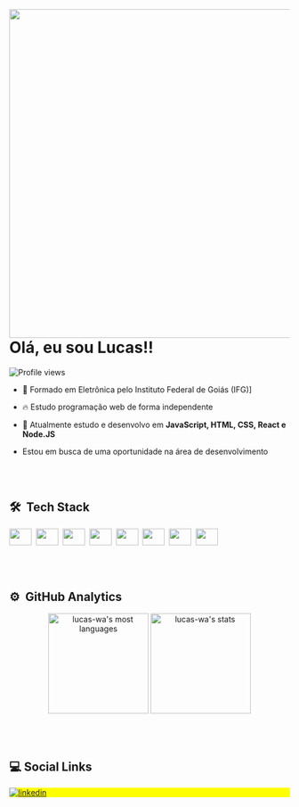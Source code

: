 <img align="right" height="590em" src="https://raw.githubusercontent.com/gist/lucas-wa/a6696225ffc8a64e25bede3387f7e7a2/raw/828608b37626db6daab1247ff332be4d057b0793/Profile_card.svg"/>

<h1 align="left">Olá, eu sou Lucas!!</h1>

<p align="left"> <img src="https://komarev.com/ghpvc/?username=lucas-wa&color=yellow" alt="Profile views" /> </p>

- 🔭 Formado em Eletrônica pelo Instituto Federal de Goiás (IFG)]

- 🔥 Estudo programação web de forma independente

- 💬 Atualmente estudo e desenvolvo em **JavaScript, HTML, CSS, React e Node.JS**

- Estou em busca de uma oportunidade na área de desenvolvimento

<br><br>

## 🛠 &nbsp;Tech Stack

<img width="40" height="30" src="https://cdn.jsdelivr.net/gh/devicons/devicon/icons/javascript/javascript-original.svg" />&nbsp;
<img width="40" height="30" src="https://cdn.jsdelivr.net/gh/devicons/devicon/icons/nodejs/nodejs-original.svg" />&nbsp;
<img width="40" height="30" src="https://cdn.jsdelivr.net/gh/devicons/devicon/icons/html5/html5-original.svg" />&nbsp;
<img width="40" height="30" src="https://cdn.jsdelivr.net/gh/devicons/devicon/icons/css3/css3-original.svg" />&nbsp;
<img width="40" height="30" src="https://cdn.jsdelivr.net/gh/devicons/devicon/icons/git/git-original.svg" />&nbsp;
<img width="40" height="30" src="https://cdn.jsdelivr.net/gh/devicons/devicon/icons/github/github-original.svg" />&nbsp;
<img width="40" height="30" src="https://cdn.jsdelivr.net/gh/devicons/devicon/icons/sqlite/sqlite-original.svg" />&nbsp;
<img width="40"  height="30" src="https://cdn.jsdelivr.net/gh/devicons/devicon/icons/react/react-original.svg" />

<br><br>

## ⚙️ &nbsp;GitHub Analytics

<div align="center">
<img height="180em" src="https://github-readme-stats.vercel.app/api/top-langs/?username=lucas-wa&layout=compact&theme=dracula" alt="lucas-wa's most languages"/>
<img height="180em" src="https://github-readme-stats.vercel.app/api?username=lucas-wa&show_icons=true&theme=dracula" alt="lucas-wa's stats"/>
</div>

<br><br>

## :computer: Social Links

<p align="left" style="background:yellow">
<a href="https://www.linkedin.com/in/lucas-wa/" target="_blank">
  <img align="center" src="https://img.shields.io/badge/LinkedIn-0077B5?style=for-the-badge&logo=linkedin&logoColor=white" alt="linkedin"/>
</a>
<!-- <a href="https://www.instagram.com/lucas_w.a" target="_blank">
 <img align="center" src="https://img.shields.io/badge/Instagram-E4405F?style=for-the-badge&logo=instagram&logoColor=white" alt="instagram"/>
</a> -->
</p>

